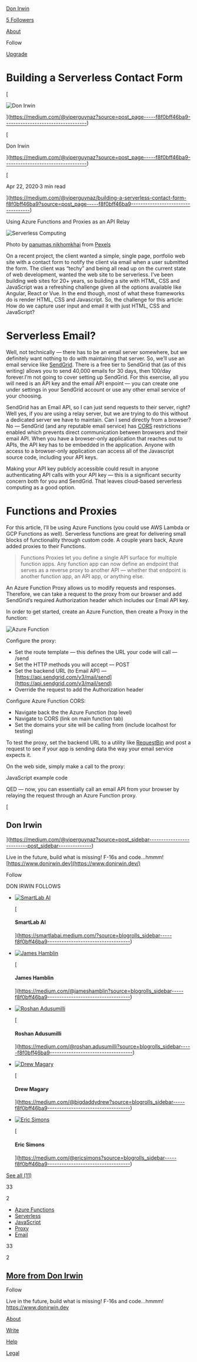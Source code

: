 [Don Irwin](https://medium.com/@viperguynaz?source=post_page-----f8f0bff46ba9-----------------------------------)

[5 Followers](https://medium.com/@viperguynaz/followers?source=post_page-----f8f0bff46ba9-----------------------------------)

[About](https://medium.com/@viperguynaz/about?source=post_page-----f8f0bff46ba9-----------------------------------)

Follow

[Upgrade](https://medium.com/plans?source=upgrade_membership---nav_full-------------------------------------)

[](https://medium.com/?source=post_page-----f8f0bff46ba9-----------------------------------)

[](https://policy.medium.com/medium-rules-30e5502c4eb4?source=responses-----f8f0bff46ba9-----------------------------------)

# Building a Serverless Contact Form

[

![Don Irwin](https://miro.medium.com/fit/c/56/56/0*g-ZOThC_ZsAonZ50.)

](https://medium.com/@viperguynaz?source=post_page-----f8f0bff46ba9-----------------------------------)

[

Don Irwin

](https://medium.com/@viperguynaz?source=post_page-----f8f0bff46ba9-----------------------------------)

[

Apr 22, 2020·3 min read

](https://medium.com/@viperguynaz/building-a-serverless-contact-form-f8f0bff46ba9?source=post_page-----f8f0bff46ba9-----------------------------------)

Using Azure Functions and Proxies as an API Relay

![Serverless Computing](https://miro.medium.com/max/12032/1*Sd50m5VidzQA8wzhJiFHhQ.jpeg)

Photo by [panumas nikhomkhai](https://www.pexels.com/@cookiecutter?utm_content=attributionCopyText&utm_medium=referral&utm_source=pexels) from [Pexels](https://www.pexels.com/photo/bandwidth-close-up-computer-connection-1148820/?utm_content=attributionCopyText&utm_medium=referral&utm_source=pexels)

On a recent project, the client wanted a simple, single page, portfolio web site with a contact form to notify the client via email when a user submitted the form. The client was “techy” and being all read up on the current state of web development, wanted the web site to be serverless. I’ve been building web sites for 20+ years, so building a site with HTML, CSS and JavaScript was a refreshing challenge given all the options available like Angular, React or Vue. In the end though, most of what these frameworks do is render HTML, CSS and Javascript. So, the challenge for this article: How do we capture user input and email it with just HTML, CSS and JavaScript?

# Serverless Email?

Well, not technically — there has to be an email server somewhere, but we definitely want nothing to do with maintaining that server. So, we’ll use an email service like [SendGrid](https://sendgrid.com/). There is a free tier to SendGrid that (as of this writing) allows you to send 40,000 emails for 30 days, then 100/day forever.I’m not going to cover setting up SendGrid. For this exercise, all you will need is an API key and the email API enpoint — you can create one under settings in your SendGrid account or use any other email service of your choosing.

SendGrid has an Email API, so I can just send requests to their server, right? Well yes, if you are using a relay server, but we are trying to do this without a dedicated server we have to maintain. Can I send directly from a browser? No — SendGrid (and any reputable email service) has [CORS](https://developer.mozilla.org/en-US/docs/Web/HTTP/CORS) restrictions enabled which prevents direct communication between browsers and their email API. When you have a browser-only application that reaches out to APIs, the API key has to be embedded in the application. Anyone with access to a browser-only application can access all of the Javascript source code, including your API keys.

Making your API key publicly accessible could result in anyone authenticating API calls with your API key — this is a significant security concern both for you and SendGrid. That leaves cloud-based serverless computing as a good option.

# Functions and Proxies

For this article, I’ll be using Azure Functions (you could use AWS Lambda or GCP Functions as well). Serverless functions are great for delivering small blocks of functionality through custom code. A couple years back, Azure added proxies to their Functions.

> Functions Proxies let you define a single API surface for multiple function apps. Any function app can now define an endpoint that serves as a reverse proxy to another API — whether that endpoint is another function app, an API app, or anything else.

An Azure Function Proxy allows us to modify requests and responses. Therefore, we can take a request to the proxy from our browser and add SendGrid’s required Authorization header which includes our Email API key.

In order to get started, create an Azure Function, then create a Proxy in the function:

![Azure Function](https://miro.medium.com/max/2000/1*yW-gjYTlDGD_9IcKAtzj1Q.png)

Configure the proxy:

-   Set the route template — this defines the URL your code will call — /send
-   Set the HTTP methods you will accept — POST
-   Set the backend URL (to Email API) — [https://api.sendgrid.com/v3/mail/send](https://api.sendgrid.com/v3/mail/send)
-   Override the request to add the Authorization header

Configure Azure Function CORS:

-   Navigate back the the Azure Function (top level)
-   Navigate to CORS (link on main function tab)
-   Set the domains your site will be calling from (include localhost for testing)

To test the proxy, set the backend URL to a utility like [RequestBin](https://requestbin.com/) and post a request to see if your app is sending data the way your email service expects it.

On the web side, simply make a call to the proxy:

JavaScript example code

QED — now, you can essentially call an email API from your browser by relaying the request through an Azure Function proxy.

[

## Don Irwin

](https://medium.com/@viperguynaz?source=post_sidebar--------------------------post_sidebar--------------)

Live in the future, build what is missing! F-16s and code…hmmm! [https://www.donirwin.dev](https://www.donirwin.dev/)

Follow

DON IRWIN FOLLOWS

-   [![SmartLab AI](https://miro.medium.com/fit/c/20/20/1*4NdAZNIaoL1NX5I_npIHAA.png)](https://smartlabai.medium.com/?source=blogrolls_sidebar-----f8f0bff46ba9-----------------------------------)
    
    [
    
    #### SmartLab AI
    
    
    
    
    
    ](https://smartlabai.medium.com/?source=blogrolls_sidebar-----f8f0bff46ba9-----------------------------------)
    
-   [![James Hamblin](https://miro.medium.com/fit/c/20/20/0*q8LikiWBUIsPl0c-.png)](https://medium.com/@jameshamblin?source=blogrolls_sidebar-----f8f0bff46ba9-----------------------------------)
    
    [
    
    #### James Hamblin
    
    
    
    
    
    ](https://medium.com/@jameshamblin?source=blogrolls_sidebar-----f8f0bff46ba9-----------------------------------)
    
-   [![Roshan Adusumilli](https://miro.medium.com/fit/c/20/20/1*15Ip7Mr5WwjL3ST1eaXhog.png)](https://medium.com/@roshan.adusumilli?source=blogrolls_sidebar-----f8f0bff46ba9-----------------------------------)
    
    [
    
    #### Roshan Adusumilli
    
    
    
    
    
    ](https://medium.com/@roshan.adusumilli?source=blogrolls_sidebar-----f8f0bff46ba9-----------------------------------)
    
-   [![Drew Magary](https://miro.medium.com/fit/c/20/20/2*WQRhQWS33DixPPAOYK6PzA.jpeg)](https://medium.com/@bigdaddydrew?source=blogrolls_sidebar-----f8f0bff46ba9-----------------------------------)
    
    [
    
    #### Drew Magary
    
    
    
    
    
    ](https://medium.com/@bigdaddydrew?source=blogrolls_sidebar-----f8f0bff46ba9-----------------------------------)
    
-   [![Eric Simons](https://miro.medium.com/fit/c/20/20/2*2tCYD-st3YiKRlGSrFgj0w.jpeg)](https://medium.com/@ericsimons?source=blogrolls_sidebar-----f8f0bff46ba9-----------------------------------)
    
    [
    
    #### Eric Simons
    
    
    
    
    
    ](https://medium.com/@ericsimons?source=blogrolls_sidebar-----f8f0bff46ba9-----------------------------------)
    

[See all (11)](https://medium.com/@viperguynaz/following?source=blogrolls_sidebar-----f8f0bff46ba9-----------------------------------)

33

2

-   [Azure Functions](https://medium.com/tag/azure-functions)
-   [Serverless](https://medium.com/tag/serverless)
-   [JavaScript](https://medium.com/tag/javascript)
-   [Proxy](https://medium.com/tag/proxy)
-   [Email](https://medium.com/tag/email)

33

2

## [More from Don Irwin](https://medium.com/@viperguynaz?source=follow_footer-----f8f0bff46ba9-----------------------------------)

Follow

Live in the future, build what is missing! F-16s and code…hmmm! https://www.donirwin.dev

[](https://medium.com/?source=post_page-----f8f0bff46ba9-----------------------------------)

[About](https://medium.com/about?autoplay=1&source=post_page-----f8f0bff46ba9-----------------------------------)

[Write](https://medium.com/new-story?source=post_page-----f8f0bff46ba9-----------------------------------)

[Help](https://help.medium.com/hc/en-us?source=post_page-----f8f0bff46ba9-----------------------------------)

[Legal](https://policy.medium.com/medium-terms-of-service-9db0094a1e0f?source=post_page-----f8f0bff46ba9-----------------------------------)